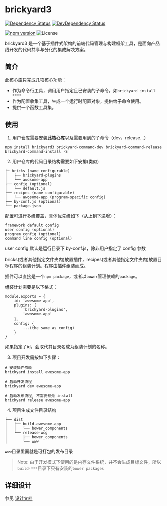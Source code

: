 # brickyard3

[![Dependency Status](https://david-dm.org/draykcirb/brickyard3.svg)](https://david-dm.org/draykcirb/brickyard3)
[![DevDependency Status](https://david-dm.org/draykcirb/brickyard3/dev-status.svg)](https://david-dm.org/draykcirb/brickyard3?type=dev)

[![npm version](https://img.shields.io/npm/v/brickyard3.svg?maxAge=86400)](https://www.npmjs.com/package/brickyard3)
![License](https://img.shields.io/badge/License-ISC-blue.svg?maxAge=86400)

brickyard3 是一个基于插件式架构的前端代码管理与构建框架工具，是面向产品线开发的代码共享与分化的集成解决方案。

## 简介

此核心库只完成几项核心功能：

* 作为命令行工具，调用用户指定且已安装的子命令。如`brickyard install ****`
* 作为配置收集工具，生成一个运行时配置对象，提供给子命令使用。
* 提供一个函数工具集。

## 使用

1. 用户仓库需要安装**此核心库**以及需要用到的子命令（dev，release...）
```
npm install brickyard3 brickyard-command-dev brickyard-command-release brickyard-command-install -S
```

2. 用户仓库的代码目录结构需要如下安排(类似)

```
├─ bricks (name configurable)
│   ├── brickyard-plugins
│   └── awosome-app
├── config (optional)
│   └── default.js
├── recipes (name configurable)
│   └── awosome-app (program-specific config)
├── by-conf.js (optional)
└── package.json
```

配置可进行多级覆盖，具体优先级如下（从上到下递增）：
```
framework default config
user config (optional)
program config (optional)
command line config (optional)
```

user config 默认是运行目录下 by-conf.js，除非用户指定了 config 参数

bricks(或者其他指定文件夹内)放置插件，recipes(或者其他指定文件夹内)放置目标程序的组装计划。程序由插件组装而成。

插件可以直接是一个`npm package`，或者以`bower`管理依赖的`package`。

组装计划需要是以下格式：
```
module.exports = {
	id: 'awesome-app',
	plugins: [
		'brickyard-plugins',
		'awosome-app'
	]，
	config: {
		...(the same as config)
	}
}
```
如果指定了id，会取代其目录名成为组装计划的名称。

3. 项目开发需按如下步骤：

```shell
# 安装插件依赖
brickyard install awesome-app

# 启动开发流程
brickyard dev awesome-app
```

```
# 启动发布流程, 不需要预先 install
brickyard release awesome-app
```

4. 项目生成文件目录结构
```
├── dist
│   ├── build-awesome-app
│   │   └── bower_components
│   └── release-wcg
│       ├── bower_components
│       └── www
```
`www`目录里面就是可打包的发布目录

> Note: 由于开发模式下使用的是内存文件系统，并不会生成目标文件，所以`build-***`目录下只有安装的`bower packages`

## 详细设计

参见 [设计文档](./basement/design.md)
